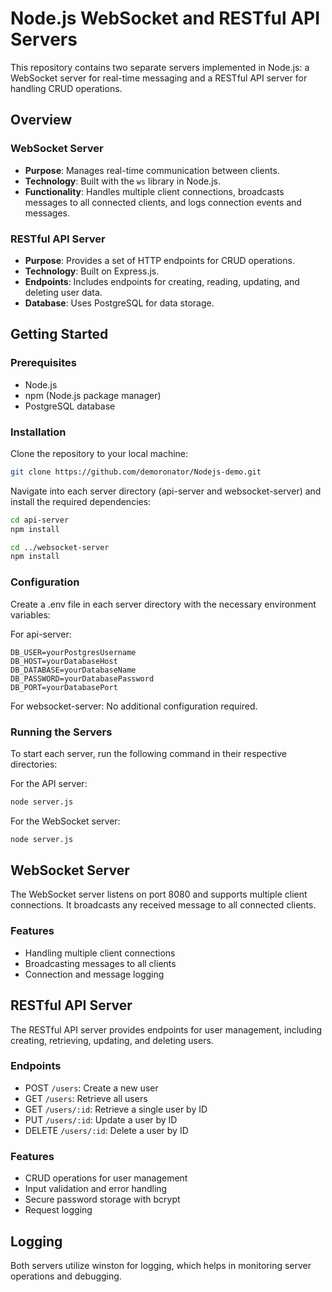 # Node.js WebSocket and RESTful API Servers

This repository contains two separate servers implemented in Node.js: a WebSocket server for real-time messaging and a RESTful API server for handling CRUD operations.

## Overview

### WebSocket Server

- **Purpose**: Manages real-time communication between clients.
- **Technology**: Built with the `ws` library in Node.js.
- **Functionality**: Handles multiple client connections, broadcasts messages to all connected clients, and logs connection events and messages.

### RESTful API Server

- **Purpose**: Provides a set of HTTP endpoints for CRUD operations.
- **Technology**: Built on Express.js.
- **Endpoints**: Includes endpoints for creating, reading, updating, and deleting user data.
- **Database**: Uses PostgreSQL for data storage.

## Getting Started

### Prerequisites

- Node.js
- npm (Node.js package manager)
- PostgreSQL database

### Installation

Clone the repository to your local machine:

```bash
git clone https://github.com/demoronator/Nodejs-demo.git
```

Navigate into each server directory (api-server and websocket-server) and install the required dependencies:

```bash
cd api-server
npm install

cd ../websocket-server
npm install
```

### Configuration

Create a .env file in each server directory with the necessary environment variables:

For api-server:

```.env
DB_USER=yourPostgresUsername
DB_HOST=yourDatabaseHost
DB_DATABASE=yourDatabaseName
DB_PASSWORD=yourDatabasePassword
DB_PORT=yourDatabasePort
```

For websocket-server:
No additional configuration required.

### Running the Servers

To start each server, run the following command in their respective directories:

For the API server:

```bash
node server.js
```

For the WebSocket server:

```bash
node server.js
```

## WebSocket Server

The WebSocket server listens on port 8080 and supports multiple client connections. It broadcasts any received message to all connected clients.

### Features

- Handling multiple client connections
- Broadcasting messages to all clients
- Connection and message logging

## RESTful API Server

The RESTful API server provides endpoints for user management, including creating, retrieving, updating, and deleting users.

### Endpoints

- POST `/users`: Create a new user
- GET `/users`: Retrieve all users
- GET `/users/:id`: Retrieve a single user by ID
- PUT `/users/:id`: Update a user by ID
- DELETE `/users/:id`: Delete a user by ID

### Features

- CRUD operations for user management
- Input validation and error handling
- Secure password storage with bcrypt
- Request logging

## Logging

Both servers utilize winston for logging, which helps in monitoring server operations and debugging.
